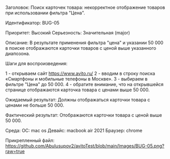 Заголовок: 
Поиск карточек товара: некорректное отображение товаров при использовании фильтра "Цена".

Идентификатор: BUG-05

Приоритет: Высокий
Серьезность: Значительная (major)

Описание:
В результате применения фильтра "цена" и указании 50 000 в поиске отображаются карточки товаров с ценой выше указанного диапозона.

Шаги для воспроизведения:

1 - открываем сайт https://www.avito.ru/
2 - вводим в строку поиска «Смартфоны и мобильные телефоны в Москве».
3 - выбираем в фильтре "Цена" до 50 000.
4 - обратите внимание, что на открывшейся странице отображаются карточка товара с ценами выше 50 000.

Ожидаемый результат:
Должны отображаться карточки товара с ценами не больше 50 000.

Фактический результат:
Отображаются карточки товара с ценой выше 50 000.

Среда:
ОС: mac os
Девайс: macbook air 2021
Браузер: chrome

Прикрепленный файл:
https://github.com/AbuIusupov2/avitoTest/blob/main/Images/BUG-05.png?raw=true
